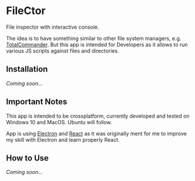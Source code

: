 # FileCtor

File inspector with interactive console.

The idea is to have something similar to other file system managers, e.g. [TotalCommander](https://www.ghisler.com/). But this app is intended for Developers as it allows to run various JS scripts against files and directories.

## Installation

*Coming soon...*

## Important Notes

This app is intended to be crossplatform, currently developed and tested on Windows 10 and MacOS. Ubuntu will follow.

App is using [Electron](https://electronjs.org/) and [React](https://reactjs.org/) as it was originally ment for me to improve my skill with Electron and learn properly React.

## How to Use

*Coming soon...*
